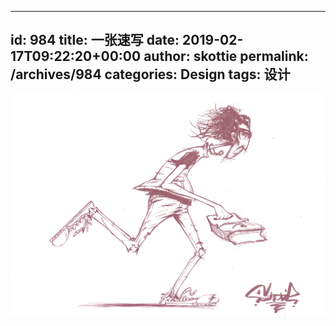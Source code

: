 
---
id: 984
title: 一张速写
date: 2019-02-17T09:22:20+00:00
author: skottie
permalink: /archives/984
categories: Design
tags: 设计
---

![01](/wp-content/uploads/2019/02/IMG_0005.png)
<!-- more --> 
